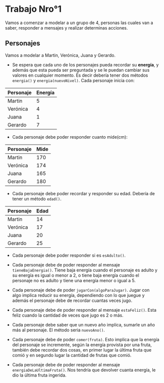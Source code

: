 # Trabajo Nro°1

Vamos a comenzar a modelar a un grupo de 4, personas las cuales van a saber, responder a mensajes y realizar determinas acciones.

## Personajes

Vamos a modelar a Martin, Verónica, Juana y Gerardo.
- Se espera que cada uno de los personajes pueda recordar su **energía**, y además que esta pueda ser preguntada y se le puedan cambiar sus valores en cualquier momento. Es decir debería tener dos métodos `energia()` y `energia(nuevoNivel)`. Cada personaje inicia con:

|Personaje| Energía |
|-----|--------|
|Martin| 5
|Verónica| 4
|Juana| 1
|Gerardo| 7
- Cada personaje debe poder responder cuanto mide(cm):

|Personaje| Mide |
|-----|--------|
|Martin| 170
|Verónica| 174
|Juana| 165
|Gerardo|180

- Cada personaje debe poder recordar y responder su edad. Debería de tener un método `edad()`.

|Personaje| Edad |
|-----|--------|
|Martin| 14
|Verónica| 17
|Juana| 20
|Gerardo| 25

- Cada personaje debe poder responder si es `esAdulto()`.

- Cada personaje debe de poder responder al mensaje `tieneBajaEnergia()`. Tiene baja energía cuando el personaje es adulto y su energía es igual o menor a 2, o tiene baja energía cuando el personaje no es adulto y tiene una energía menor o igual a 5.

- Cada personaje debe de poder `jugarCon(algoParaJugar)`. Jugar con algo implica reducir su energía, dependiendo con lo que juegue y además el personaje debe de recordar cuantas veces jugo.

- Cada personaje debe de poder responder al mensaje `estaFeliz()`. Esta feliz cuando la cantidad de veces que jugo es 2 o más.

- Cada personaje debe saber que un nuevo año implica, sumarle un año más al personaje. El método seria `nuevoAno()`.

- Cada personaje debe de poder `comer(fruta)`. Esto implica que la energía del personaje se incremente, según la energía provista por una fruta, también debe recordar dos cosas, en primer lugar la última fruta que comió y en segundo lugar la cantidad de frutas que comió.

- Cada personaje debe de poder responder al mensaje `energiaDeLaUltimaFruta()`. Nos tendría que devolver cuanta energía, le dio la última fruta ingerida.
